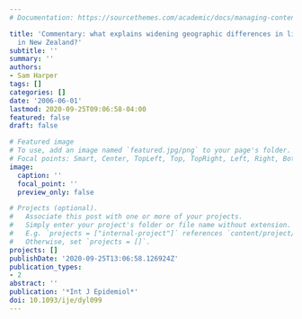 ```yaml
---
# Documentation: https://sourcethemes.com/academic/docs/managing-content/

title: 'Commentary: what explains widening geographic differences in life expectancy
  in New Zealand?'
subtitle: ''
summary: ''
authors:
- Sam Harper
tags: []
categories: []
date: '2006-06-01'
lastmod: 2020-09-25T09:06:58-04:00
featured: false
draft: false

# Featured image
# To use, add an image named `featured.jpg/png` to your page's folder.
# Focal points: Smart, Center, TopLeft, Top, TopRight, Left, Right, BottomLeft, Bottom, BottomRight.
image:
  caption: ''
  focal_point: ''
  preview_only: false

# Projects (optional).
#   Associate this post with one or more of your projects.
#   Simply enter your project's folder or file name without extension.
#   E.g. `projects = ["internal-project"]` references `content/project/deep-learning/index.md`.
#   Otherwise, set `projects = []`.
projects: []
publishDate: '2020-09-25T13:06:58.126924Z'
publication_types:
- 2
abstract: ''
publication: '*Int J Epidemiol*'
doi: 10.1093/ije/dyl099
---
```

